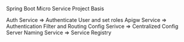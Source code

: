 Spring Boot Micro Service Project
Basis

Auth Service => Authenticate User and set roles
Apigw Service => Authentication Filter and Routing
Config Serivce => Centralized Config Server
Naming Service => Service Registry
